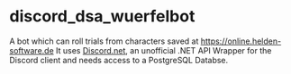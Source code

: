 # discord_dsa_wuerfelbot
A bot which can roll trials from characters saved at https://online.helden-software.de
It uses [Discord.net](https://github.com/discord-net/Discord.Net), an unofficial .NET API Wrapper for the Discord client and needs access to a PostgreSQL Databse.
